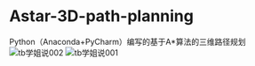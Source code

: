 # Astar-3D-path-planning
Python（Anaconda+PyCharm）编写的基于A*算法的三维路径规划
![tb学姐说002](https://github.com/taobao-xuejieshuo/Astar-3D-path-planning/assets/155359219/39c0a086-824b-41fb-9b41-937e962528e9)
![tb学姐说001](https://github.com/taobao-xuejieshuo/Astar-3D-path-planning/assets/155359219/68bdf18d-d83d-4b03-bfcd-ab16fa23f14f)
